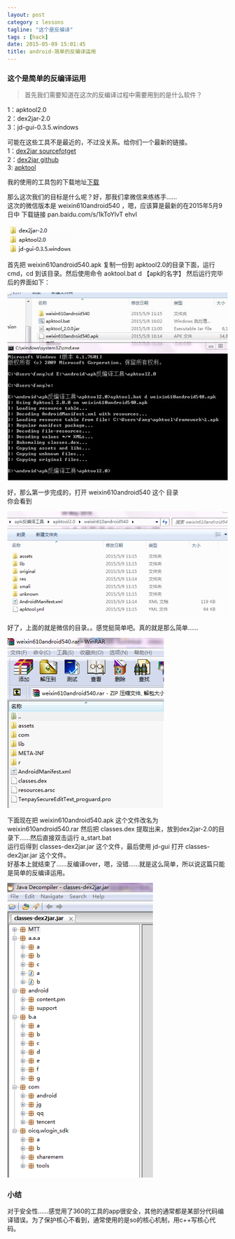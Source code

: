 ```yaml
---
layout: post
category : lessons
tagline: "这个是反编译"
tags : [hack]
date: 2015-05-09 15:01:45
title: android-简单的反编译运用
---
```



### 这个是简单的反编译运用  

> 首先我们需要知道在这次的反编译过程中需要用到的是什么软件？  

1：apktool2.0  
2：dex2jar-2.0  
3：jd-gui-0.3.5.windows   

可能在这些工具不是最近的，不过没关系。给你们一个最新的链接。    
1：[dex2jar sourcefotget](sourceforge.net/projects/dex2jar/)   
2：[dex2jar github](github.com/pxb1988/dex2jar)   
3: [apktool](http://ibotpeaches.github.io/Apktool/)   

我的使用的工具包的下载地址[下载](/assets/rar/apk反编译工具.rar)

那么这次我们的目标是什么呢？好，那我们拿微信来练练手……  
这次的微信版本是 weixin610android540 ，嗯，应该算是最新的在2015年5月9日中
下载链接  pan.baidu.com/s/1kToYlvT   ehvl   

<img src="/assets/picture/20150509111249.png">  

首先把 weixin610android540.apk 复制一份到 apktool2.0的目录下面，运行cmd，cd 到该目录。然后使用命令   aoktool.bat d 【apk的名字】 然后运行完毕后的界面如下：  

<img src="/assets/picture/20150509111617.jpg">    

好，那么第一步完成的，打开  weixin610android540  这个 目录   
你会看到    

<img src="/assets/picture/20150509112138.png">    

好了，上面的就是微信的目录。。感觉挺简单吧。真的就是那么简单……   
  
  
<img src="/assets/picture/20150509112506.png">   
  
下面现在把 weixin610android540.apk 这个文件改名为 weixin610android540.rar 然后把 classes.dex  提取出来，放到dex2jar-2.0的目录下……然后直接双击运行  a_start.bat   
运行后得到 classes-dex2jar.jar 这个文件，最后使用 jd-gui 打开 classes-dex2jar.jar 这个文件。   
好基本上就结束了……反编译over，嗯，没错……就是这么简单，所以说这篇只能是简单的反编译运用。  

<img src="/assets/picture/20150509113318.png">  

### 小结  
对于安全性……感觉用了360的工具的app很安全，其他的通常都是某部分代码编译错误。为了保护核心不看到，通常使用的是so的核心机制，用c++写核心代码。   